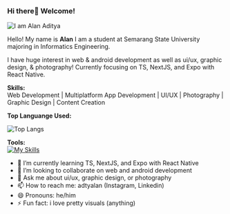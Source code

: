 ### Hi there👋 Welcome!

![I am Alan Aditya](https://github.com/adtyalan/adtyalan/assets/143402057/bc8f5356-a04b-40df-8c92-6f2feccd8cec)


Hello! My name is **Alan** I am a student at Semarang State University majoring in Informatics Engineering.

I have huge interest in web & android development as well as ui/ux, graphic design, & photography! Currently focusing on TS, NextJS, and Expo with React Native.


**Skills:**  
Web Development | Multiplatform App Development | UI/UX | Photography | Graphic Design | Content Creation

**Top Languange Used:**

![Top Langs](https://github-readme-stats.vercel.app/api/top-langs/?username=adtyalan&layout=compact)


**Tools:**   
[![My Skills](https://skillicons.dev/icons?i=html,css,js,ts,bootstrap,react,tailwind,dart,flutter,nodejs,supabase,figma)](https://skillicons.dev)


- 🌱 I’m currently learning TS, NextJS, and Expo with React Native
- 🤝 I’m looking to collaborate on web and android development
- 💬 Ask me about ui/ux, graphic design, or photography
- 📫 How to reach me: adtyalan (Instagram, Linkedin)
- 😄 Pronouns: he/him
- ⚡ Fun fact: i love pretty visuals (anything)
